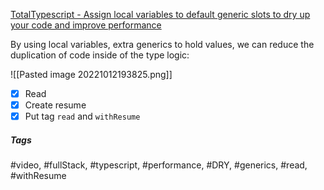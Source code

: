 [TotalTypescript - Assign local variables to default generic slots to dry up your code and improve performance](https://www.totaltypescript.com/tips/assign-local-variables-to-default-generic-slots-to-dry-up-your-code-and-improve-performance)

By using local variables, extra generics to hold values, we can reduce the duplication of code inside of the type logic:

![[Pasted image 20221012193825.png]]

- [x] Read
- [x] Create resume
- [x] Put tag `read` and `withResume`

##### Tags
#video, #fullStack, #typescript, #performance, #DRY, #generics, #read, #withResume 
